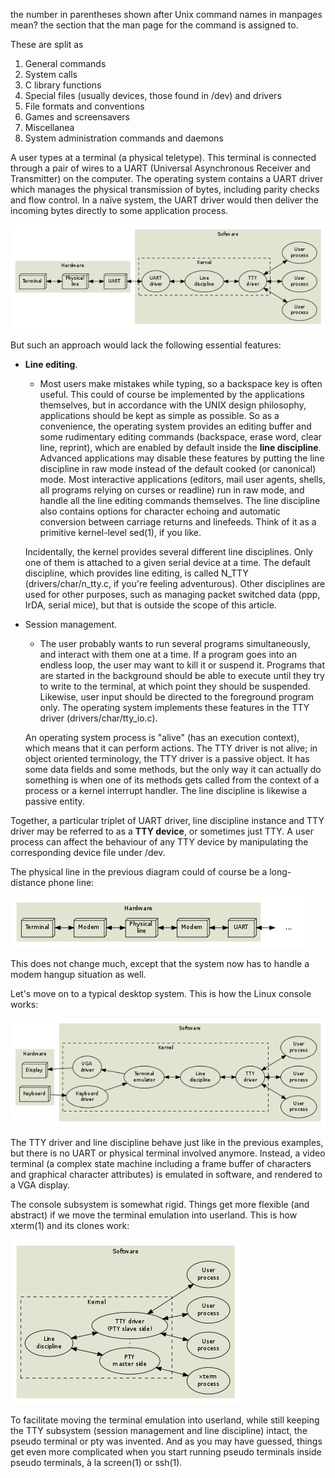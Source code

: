 


the number in parentheses shown after Unix command names in manpages mean?
the section that the man page for the command is assigned to.

These are split as

1. General commands
2. System calls
3. C library functions
4. Special files (usually devices, those found in /dev) and drivers
5. File formats and conventions
6. Games and screensavers
7. Miscellanea
8. System administration commands and daemons




A user types at a terminal (a physical teletype). This terminal is connected through a pair of wires to a UART (Universal Asynchronous Receiver and Transmitter) on the computer. The operating system contains a UART driver which manages the physical transmission of bytes, including parity checks and flow control. In a naïve system, the UART driver would then deliver the incoming bytes directly to some application process.


![](https://raw.githubusercontent.com/justinjiajia/img/master/personalwiki/tty_case1.png)



But such an approach would lack the following essential features:

- **Line editing**.

    - Most users make mistakes while typing, so a backspace key is often useful. This could of course be implemented by the applications themselves, but in accordance with the UNIX design philosophy, applications should be kept as simple as possible. So as a convenience, the operating system provides an editing buffer and some rudimentary editing commands (backspace, erase word, clear line, reprint), which are enabled by default inside the **line discipline**. Advanced applications may disable these features by putting the line discipline in raw mode instead of the default cooked (or canonical) mode. Most interactive applications (editors, mail user agents, shells, all programs relying on curses or readline) run in raw mode, and handle all the line editing commands themselves. The line discipline also contains options for character echoing and automatic conversion between carriage returns and linefeeds. Think of it as a primitive kernel-level sed(1), if you like.

    Incidentally, the kernel provides several different line disciplines. Only one of them is attached to a given serial device at a time. The default discipline, which provides line editing, is called N_TTY (drivers/char/n_tty.c, if you're feeling adventurous). Other disciplines are used for other purposes, such as managing packet switched data (ppp, IrDA, serial mice), but that is outside the scope of this article.



- Session management.

    - The user probably wants to run several programs simultaneously, and interact with them one at a time. If a program goes into an endless loop, the user may want to kill it or suspend it. Programs that are started in the background should be able to execute until they try to write to the terminal, at which point they should be suspended. Likewise, user input should be directed to the foreground program only. The operating system implements these features in the TTY driver (drivers/char/tty_io.c).

    An operating system process is "alive" (has an execution context), which means that it can perform actions. The TTY driver is not alive; in object oriented terminology, the TTY driver is a passive object. It has some data fields and some methods, but the only way it can actually do something is when one of its methods gets called from the context of a process or a kernel interrupt handler. The line discipline is likewise a passive entity.

Together, a particular triplet of UART driver, line discipline instance and TTY driver may be referred to as a **TTY device**, or sometimes just TTY. A user process can affect the behaviour of any TTY device by manipulating the corresponding device file under /dev.






The physical line in the previous diagram could of course be a long-distance phone line:

![](https://raw.githubusercontent.com/justinjiajia/img/master/personalwiki/tty_case2.PNG)


This does not change much, except that the system now has to handle a modem hangup situation as well.

Let's move on to a typical desktop system. This is how the Linux console works:

![](https://raw.githubusercontent.com/justinjiajia/img/master/personalwiki/tty_case3.PNG)

The TTY driver and line discipline behave just like in the previous examples, but there is no UART or physical terminal involved anymore. Instead, a video terminal (a complex state machine including a frame buffer of characters and graphical character attributes) is emulated in software, and rendered to a VGA display.

The console subsystem is somewhat rigid. Things get more flexible (and abstract) if we move the terminal emulation into userland. This is how xterm(1) and its clones work:

![](https://raw.githubusercontent.com/justinjiajia/img/master/personalwiki/tty_case4.PNG)

To facilitate moving the terminal emulation into userland, while still keeping the TTY subsystem (session management and line discipline) intact, the pseudo terminal or pty was invented. And as you may have guessed, things get even more complicated when you start running pseudo terminals inside pseudo terminals, à la screen(1) or ssh(1).
